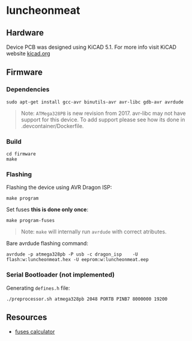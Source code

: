 # luncheonmeat

## Hardware

Device PCB was designed using KiCAD 5.1. For more info visit KiCAD website [kicad.org](https://kicad.org/download/) 

## Firmware

### Dependencies

```shell
sudo apt-get install gcc-avr binutils-avr avr-libc gdb-avr avrdude
```

> Note: ``ATMega328PB`` is new revision from 2017. avr-libc may not have support for this device. To add support please see how its done in .devcontainer/Dockerfile.

### Build

```shell
cd firmware
make
```

### Flashing

Flashing the device using AVR Dragon ISP:

```shell
make program
```

Set fuses **this is done only once**:

```shell
make program-fuses
```

> Note: ``make`` will internally run ``avrdude`` with correct atributes. 

Bare avrdude flashing command:

```shell
avrdude -p atmega328pb -P usb -c dragon_isp    -U flash:w:luncheonmeat.hex -U eeprom:w:luncheonmeat.eep
```


### Serial Bootloader (not implemented)

Generating ``defines.h`` file:
```shell
./preprocessor.sh atmega328pb 2048 PORTB PINB7 8000000 19200
```

## Resources

- [fuses calculator](http://eleccelerator.com/fusecalc/fusecalc.php?chip=atmega88p&LOW=4C&HIGH=DF&EXTENDED=F9&LOCKBIT=FF)
